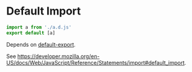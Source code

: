 # Default Import

```js
import a from './a.d.js'
export default [a]
```

Depends on [default-export](./2110-default-export.md).

See https://developer.mozilla.org/en-US/docs/Web/JavaScript/Reference/Statements/import#default_import.

